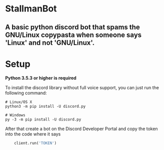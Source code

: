 # StallmanBot
## A basic python discord bot that spams the GNU/Linux copypasta when someone says 'Linux' and not 'GNU/Linux'.

# Setup
**Python 3.5.3 or higher is required**

To install the discord library without full voice support, you can just run the following command:

    # Linux/OS X
    python3 -m pip install -U discord.py

    # Windows
    py -3 -m pip install -U discord.py
    
After that create a bot on the Discord Developer Portal and copy the token into the code where it says 
```python
    client.run('TOKEN')
```
